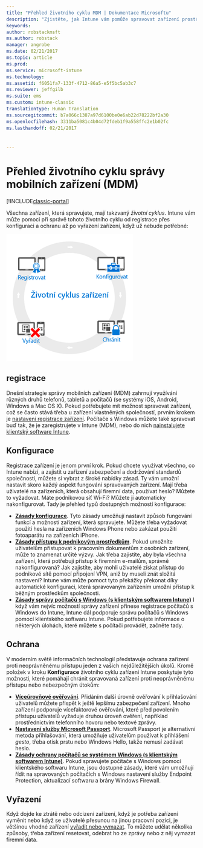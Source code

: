 ```yaml
---
title: "Přehled životního cyklu MDM | Dokumentace Microsoftu"
description: "Zjistěte, jak Intune vám pomůže spravovat zařízení prostřednictvím jejich životního cyklu od registrace přes konfiguraci až po závěrečné vyřazení."
keywords: 
author: robstackmsft
ms.author: robstack
manager: angrobe
ms.date: 02/21/2017
ms.topic: article
ms.prod: 
ms.service: microsoft-intune
ms.technology: 
ms.assetid: f6051fa7-133f-4712-86a5-e5f5bc5ab3c7
ms.reviewer: jeffgilb
ms.suite: ems
ms.custom: intune-classic
translationtype: Human Translation
ms.sourcegitcommit: b7a066c1387a97d6100be0e6ab22d78222bf2a30
ms.openlocfilehash: 3311ba5081c4b04d72fdeb1f9a558ffc2e1b02fc
ms.lasthandoff: 02/21/2017


---
```


# <a name="overview-of-the-mobile-device-management-mdm-lifecycle"></a>Přehled životního cyklu správy mobilních zařízení (MDM)

[!INCLUDE[classic-portal](../includes/classic-portal.md)]

Všechna zařízení, která spravujete, mají takzvaný *životní cyklus*. Intune vám může pomoci při správě tohoto životního cyklu od registrace přes konfiguraci a ochranu až po vyřazení zařízení, když už nebude potřebné:

![Životní cyklus zařízení](./media/device-lifecycle.png "Životní cyklus zařízení Intune")

## <a name="enroll"></a>registrace
Dnešní strategie správy mobilních zařízení (MDM) zahrnují využívání různých druhů telefonů, tabletů a počítačů (se systémy iOS, Android, Windows a Mac OS X). Pokud potřebujete mít možnost spravovat zařízení, což se často stává třeba u zařízení vlastněných společností, prvním krokem je [nastavení registrace zařízení](enroll-devices-in-microsoft-intune.md). Počítače s Windows můžete také spravovat buď tak, že je zaregistrujete v Intune (MDM), nebo do nich [nainstalujete klientský software Intune](manage-windows-pcs-with-microsoft-intune.md).

## <a name="configure"></a>Konfigurace
Registrace zařízení je jenom první krok. Pokud chcete využívat všechno, co Intune nabízí, a zajistit u zařízení zabezpečení a dodržování standardů společnosti, můžete si vybrat z široké nabídky zásad. Ty vám umožní nastavit skoro každý aspekt fungování spravovaných zařízení. Mají třeba uživatelé na zařízeních, která obsahují firemní data, používat heslo? Můžete to vyžadovat. Máte podnikovou síť Wi-Fi? Můžete ji automaticky nakonfigurovat. Tady je přehled typů dostupných možností konfigurace:

- [**Zásady konfigurace**](manage-settings-and-features-on-your-devices-with-microsoft-intune-policies.md). Tyto zásady umožňují nastavit způsob fungování funkcí a možností zařízení, která spravujete. Můžete třeba vyžadovat použití hesla na zařízeních Windows Phone nebo zakázat použití fotoaparátu na zařízeních iPhone.
- [**Zásady přístupu k podnikovým prostředkům**](enable-access-to-company-resources-with-microsoft-intune.md). Pokud umožníte uživatelům přistupovat k pracovním dokumentům z osobních zařízení, může to znamenat určité výzvy. Jak třeba zajistíte, aby byla všechna zařízení, která potřebují přístup k firemním e-mailům, správně nakonfigurovaná? Jak zajistíte, aby mohli uživatelé získat přístup do podnikové sítě pomocí připojení VPN, aniž by museli znát složitá nastavení? Intune vám může pomoct tyto překážky překonat díky automatické konfiguraci, která spravovaným zařízením umožní přístup k běžným prostředkům společnosti.
- [**Zásady správy počítačů s Windows (s klientským softwarem Intune)**](common-windows-pc-management-tasks-with-the-microsoft-intune-computer-client.md) I když vám nejvíc možností správy zařízení přinese registrace počítačů s Windows do Intune, Intune dál podporuje správu počítačů s Windows pomocí klientského softwaru Intune. Pokud potřebujete informace o některých úlohách, které můžete s počítači provádět, začněte tady.

## <a name="protect"></a>Ochrana
V moderním světě informačních technologií představuje ochrana zařízení proti neoprávněnému přístupu jeden z vašich nejdůležitějších úkolů. Kromě položek v kroku **Konfigurace** životního cyklu zařízení Intune poskytuje tyto možnosti, které pomáhají chránit spravovaná zařízení proti neoprávněnému přístupu nebo nebezpečným útokům:
- [**Víceúrovňové ověřování**](protect-your-devices-with-microsoft-intune.md). Přidáním další úrovně ověřování k přihlašování uživatelů můžete přispět k ještě lepšímu zabezpečení zařízení. Mnoho zařízení podporuje vícefaktorové ověřování, které před povolením přístupu uživatelů vyžaduje druhou úroveň ověření, například prostřednictvím telefonního hovoru nebo textové zprávy.
- [**Nastavení služby Microsoft Passport**](control-microsoft-passport-settings-on-devices-with-microsoft-intune.md). Microsoft Passport je alternativní metoda přihlašování, která umožňuje uživatelům používat k přihlášení *gesto*, třeba otisk prstu nebo Windows Hello, takže nemusí zadávat heslo.
- [**Zásady ochrany počítačů se systémem Windows (s klientským softwarem Intune)**](policies-to-protect-windows-pcs-in-microsoft-intune.md). Pokud spravujete počítače s Windows pomocí klientského softwaru Intune, jsou dostupné zásady, které vám umožňují řídit na spravovaných počítačích s Windows nastavení služby Endpoint Protection, aktualizací softwaru a brány Windows Firewall.

## <a name="retire"></a>Vyřazení
Když dojde ke ztrátě nebo odcizení zařízení, když je potřeba zařízení vyměnit nebo když se uživatelé přesunou na jinou pracovní pozici, je většinou vhodné zařízení [vyřadit nebo vymazat](use-remote-wipe-to-help-protect-data-using-microsoft-intune.md). To můžete udělat několika způsoby, třeba zařízení resetovat, odebrat ho ze zprávy nebo z něj vymazat firemní data.

